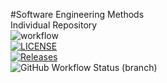 #Software Engineering Methods <br />
Individual Repository <br />
![workflow](https://github.com/eilidhsteel/sem/actions/workflows/main.yml/badge.svg) <br />
[![LICENSE](https://img.shields.io/github/license/eilidhsteel/sem.svg?style=flat-square)](https://github.com/eilidhsteel/sem/blob/master/LICENSE) <br />
[![Releases](https://img.shields.io/github/release/eilidhsteel/sem/all.svg?style=flat-square)](https://github.com/eilidhsteel/sem/releases) <br />
![GitHub Workflow Status (branch)](https://img.shields.io/github/workflow/status/eilidhsteel/sem/A%20workflow%20for%20my%20Hello%20World%20App/develop) <br />